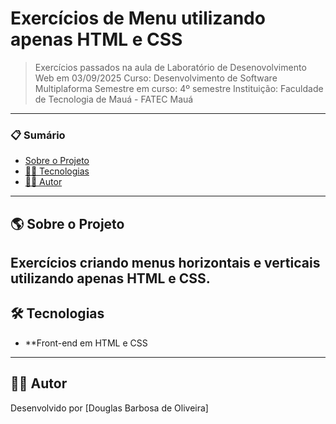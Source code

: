 # Exercícios de Menu utilizando apenas HTML e CSS

> Exercícios passados na aula de Laboratório de Desenovolvimento Web em 03/09/2025
> Curso: Desenvolvimento de Software Multiplaforma
> Semestre em curso: 4º semestre
> Instituição: Faculdade de Tecnologia de Mauá - FATEC Mauá

---

### 📋 Sumário

* [Sobre o Projeto](#-sobre-o-projeto)
* [👨‍💻 Tecnologias](#-tecnologias)
* [👨‍💻 Autor](#-autor)
---

## 🌎 Sobre o Projeto
Exercícios criando menus horizontais e verticais utilizando apenas HTML e CSS.
---

## 🛠️ Tecnologias
* **Front-end em HTML e CSS
---

## 👨‍💻 Autor
Desenvolvido por [Douglas Barbosa de Oliveira]
